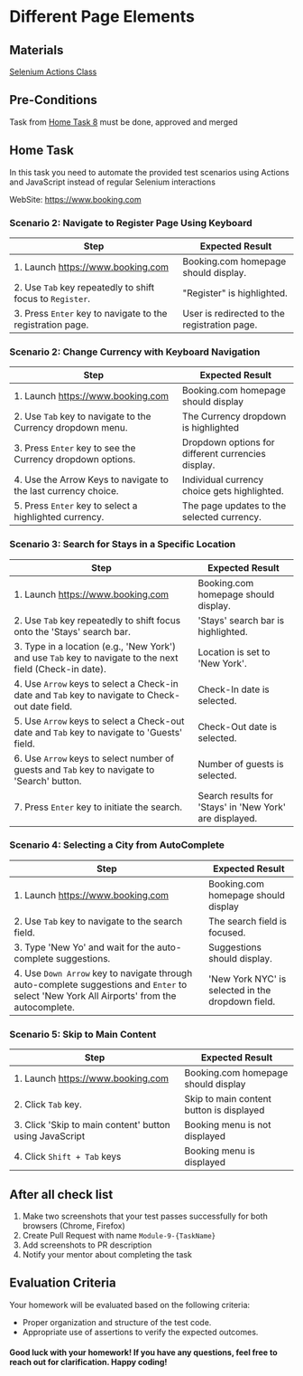 # Different Page Elements

## Materials

[Selenium Actions Class](https://toolsqa.com/selenium-webdriver/actions-class-in-selenium/)

## Pre-Conditions

Task from [Home Task 8](../Module8_Waiters_Booking/Hometask.md) must be done, approved and merged

## Home Task

In this task you need to automate the provided test scenarios using Actions and JavaScript instead of regular Selenium
interactions

WebSite: https://www.booking.com

### Scenario 2: Navigate to Register Page Using Keyboard

| Step                                                        | Expected Result                                                     |
|-------------------------------------------------------------|---------------------------------------------------------------------|
| 1. Launch https://www.booking.com                           | Booking.com homepage should display.                                |
| 2. Use `Tab` key repeatedly to shift focus to `Register`.   | "Register" is highlighted.                                          |
| 3. Press `Enter` key to navigate to the registration page.  | User is redirected to the registration page.                        |

### Scenario 2: Change Currency with Keyboard Navigation

| Step                                                           | Expected Result                                    |
|----------------------------------------------------------------|----------------------------------------------------|
| 1. Launch https://www.booking.com                              | Booking.com homepage should display                |
| 2. Use `Tab` key to navigate to the Currency dropdown menu.    | The Currency dropdown is highlighted               |
| 3. Press `Enter` key to see the Currency dropdown options.     | Dropdown options for different currencies display. |
| 4. Use the Arrow Keys to navigate to the last currency choice. | Individual currency choice gets highlighted.       |
| 5. Press `Enter` key to select a highlighted currency.         | The page updates to the selected currency.         |

### Scenario 3: Search for Stays in a Specific Location

| Step                                                                                                      | Expected Result                                         |
|-----------------------------------------------------------------------------------------------------------|---------------------------------------------------------|
| 1. Launch https://www.booking.com                                                                         | Booking.com homepage should display.                    |
| 2. Use `Tab` key repeatedly to shift focus onto the 'Stays' search bar.                                   | 'Stays' search bar is highlighted.                      |
| 3. Type in a location (e.g., 'New York') and use `Tab` key to navigate to the next field (Check-in date). | Location is set to 'New York'.                          |
| 4. Use `Arrow` keys to select a Check-in date and `Tab` key to navigate to Check-out date field.          | Check-In date is selected.                              |
| 5. Use `Arrow` keys to select a Check-out date and `Tab` key to navigate to 'Guests' field.               | Check-Out date is selected.                             |
| 6. Use `Arrow` keys to select number of guests and `Tab` key to navigate to 'Search' button.              | Number of guests is selected.                           |
| 7. Press `Enter` key to initiate the search.                                                              | Search results for 'Stays' in 'New York' are displayed. |

### Scenario 4: Selecting a City from AutoComplete

| Step                                                                                                                                         | Expected Result                                   |
|----------------------------------------------------------------------------------------------------------------------------------------------|---------------------------------------------------|
| 1. Launch https://www.booking.com                                                                                                            | Booking.com homepage should display               |
| 2. Use `Tab` key to navigate to the search field.                                                                                            | The search field is focused.                      |
| 3. Type 'New Yo' and wait for the auto-complete suggestions.                                                                                 | Suggestions should display.                       |
| 4. Use `Down Arrow` key to navigate through auto-complete suggestions and `Enter` to select 'New York All Airports' from the autocomplete.   | 'New York NYC' is selected in the dropdown field. |

### Scenario 5: Skip to Main Content

| Step                                                    | Expected Result                          |
|---------------------------------------------------------|------------------------------------------|
| 1. Launch https://www.booking.com                       | Booking.com homepage should display      |
| 2. Click `Tab` key.                                     | Skip to main content button is displayed |
| 3. Click 'Skip to main content' button using JavaScript | Booking menu is not displayed            |
| 4. Click `Shift + Tab` keys                             | Booking menu is displayed                |

## After all check list

1. Make two screenshots that your test passes successfully for both browsers (Chrome, Firefox)
2. Create Pull Request with name `Module-9-{TaskName}`
3. Add screenshots to PR description
4. Notify your mentor about completing the task

## Evaluation Criteria

Your homework will be evaluated based on the following criteria:

- Proper organization and structure of the test code.
- Appropriate use of assertions to verify the expected outcomes.

#### Good luck with your homework! If you have any questions, feel free to reach out for clarification. Happy coding!